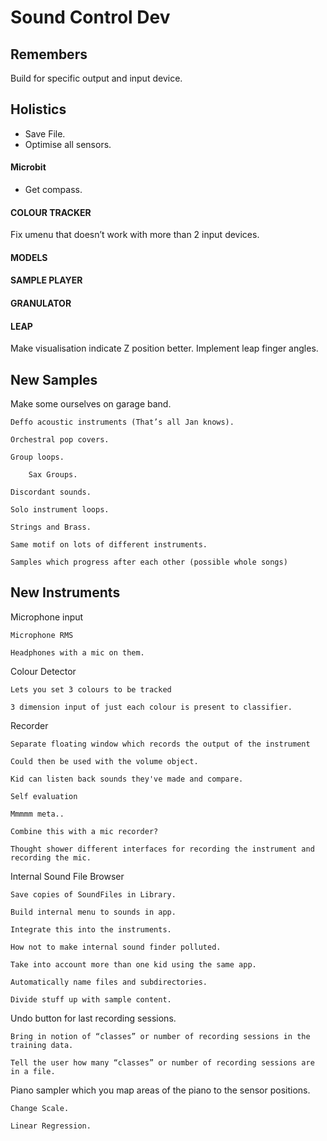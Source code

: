 # Sound Control Dev


## Remembers
Build for specific output and input device.


## Holistics
* Save File.
* Optimise all sensors.


#### Microbit
- Get compass.


#### COLOUR TRACKER
Fix umenu that doesn’t work with more than 2 input devices.


#### MODELS


#### SAMPLE PLAYER


#### GRANULATOR


#### LEAP
Make visualisation indicate Z position better.
Implement leap finger angles.

## New Samples
Make some ourselves on garage band.

    Deffo acoustic instruments (That’s all Jan knows).

    Orchestral pop covers.

    Group loops.

        Sax Groups.

    Discordant sounds.

    Solo instrument loops.

    Strings and Brass.

    Same motif on lots of different instruments.

    Samples which progress after each other (possible whole songs)


## New Instruments
Microphone input

    Microphone RMS 

    Headphones with a mic on them.

Colour Detector

    Lets you set 3 colours to be tracked

    3 dimension input of just each colour is present to classifier.

Recorder

    Separate floating window which records the output of the instrument

    Could then be used with the volume object.

    Kid can listen back sounds they've made and compare.

    Self evaluation

    Mmmmm meta..

    Combine this with a mic recorder?

    Thought shower different interfaces for recording the instrument and recording the mic.

Internal Sound File Browser

    Save copies of SoundFiles in Library.

    Build internal menu to sounds in app.

    Integrate this into the instruments.

    How not to make internal sound finder polluted.

    Take into account more than one kid using the same app.

    Automatically name files and subdirectories.

    Divide stuff up with sample content.

Undo button for last recording sessions.

    Bring in notion of “classes” or number of recording sessions in the training data.

    Tell the user how many “classes” or number of recording sessions are in a file.

Piano sampler which you map areas of the piano to the sensor positions.

    Change Scale.

    Linear Regression.

